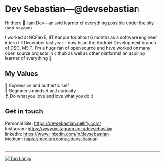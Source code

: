 # Dev Sebastian—@devsebastian
Hi there 👋 I am Dev—an avid learner of everything possible under the sky (and beyond)

I worked at NCFlexE, IIT Kanpur for about 6 months as a software engineer intern till December last year. I now head the Android Development branch of DSC, MSIT. I'm a huge fan of open source and have worked on many open source projects in github as well as other platforms! an aspiring learner of everything 💖

## My Values
🎂 Expression and authentic self <br/>
🍏 Beginner's mindset and curiosity <br/>
❣ Do what you love and love what you do :) <br/>

## Get in touch
Personal Site: https://devsebastian.netlify.com/ <br/>
Instagram: https://www.instagram.com/devsebastian <br/>
linkedin: https://www.linkedin.com/in/devsebastian <br/>
Medium: https://medium.com/@devsebastian <br/>
<br />

---
[![Top Langs](https://github-readme-stats.vercel.app/api/top-langs/?username=devsebastian&layout=compact)](https://github.com/anuraghazra/github-readme-stats)


[website]:
[medium]: 
